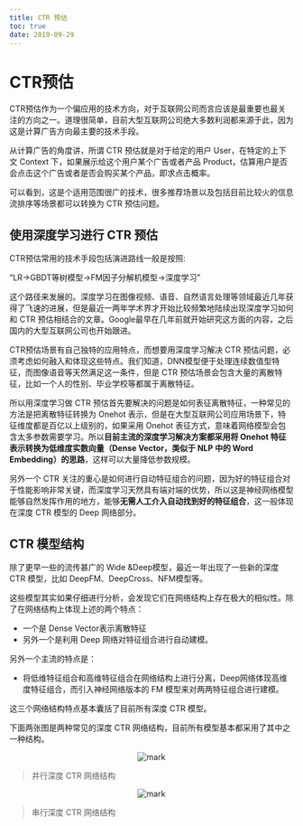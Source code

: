 ```yaml
---
title: CTR 预估
toc: true
date: 2019-09-29
---
```

# CTR预估

CTR预估作为一个偏应用的技术方向，对于互联网公司而言应该是最重要也最关注的方向之一。道理很简单，目前大型互联网公司绝大多数利润都来源于此，因为这是计算广告方向最主要的技术手段。

从计算广告的角度讲，所谓 CTR 预估就是对于给定的用户 User，在特定的上下文 Context 下，如果展示给这个用户某个广告或者产品 Product，估算用户是否会点击这个广告或者是否会购买某个产品，即求点击概率。

可以看到，这是个适用范围很广的技术，很多推荐场景以及包括目前比较火的信息流排序等场景都可以转换为 CTR 预估问题。

## 使用深度学习进行 CTR 预估

CTR预估常用的技术手段包括演进路线一般是按照:

“LR->GBDT等树模型->FM因子分解机模型->深度学习”

这个路径来发展的。深度学习在图像视频、语音、自然语言处理等领域最近几年获得了飞速的进展，但是最近一两年学术界才开始比较频繁地陆续出现深度学习如何和 CTR 预估相结合的文章。Google最早在几年前就开始研究这方面的内容，之后国内的大型互联网公司也开始跟进。

CTR预估场景有自己独特的应用特点，而想要用深度学习解决 CTR 预估问题，必须考虑如何融入和体现这些特点。我们知道，DNN模型便于处理连续数值型特征，而图像语音等天然满足这一条件，但是 CTR 预估场景会包含大量的离散特征，比如一个人的性别、毕业学校等都属于离散特征。


所以用深度学习做 CTR 预估首先要解决的问题是如何表征离散特征，一种常见的方法是把离散特征转换为 Onehot 表示，但是在大型互联网公司应用场景下，特征维度都是百亿以上级别的，如果采用 Onehot 表征方式，意味着网络模型会包含太多参数需要学习。所以**目前主流的深度学习解决方案都采用将 Onehot 特征表示转换为低维度实数向量（Dense Vector，类似于 NLP 中的 Word Embedding）的思路**，这样可以大量降低参数规模。

另外一个 CTR 关注的重心是如何进行自动特征组合的问题，因为好的特征组合对于性能影响非常关键，而深度学习天然具有端对端的优势，所以这是神经网络模型能够自然发挥作用的地方，能够**无需人工介入自动找到好的特征组合**，这一般体现在深度 CTR 模型的 Deep 网络部分。

## CTR 模型结构

除了更早一些的流传甚广的 Wide &Deep模型，最近一年出现了一些新的深度 CTR 模型，比如 DeepFM、DeepCross、NFM模型等。

这些模型其实如果仔细进行分析，会发现它们在网络结构上存在极大的相似性。除了在网络结构上体现上述的两个特点：

- 一个是 Dense Vector表示离散特征
- 另外一个是利用 Deep 网络对特征组合进行自动建模。

另外一个主流的特点是：

- 将低维特征组合和高维特征组合在网络结构上进行分离，Deep网络体现高维度特征组合，而引入神经网络版本的 FM 模型来对两两特征组合进行建模。

这三个网络结构特点基本囊括了目前所有深度 CTR 模型。

下面两张图是两种常见的深度 CTR 网络结构，目前所有模型基本都采用了其中之一种结构。

<center>

![mark](http://images.iterate.site/blog/image/20190927/Vtzkyqse3Urv.png?imageslim)

</center>

> 并行深度 CTR 网络结构


<center>

![mark](http://images.iterate.site/blog/image/20190927/UezIbnUSQWXO.png?imageslim)

</center>

> 串行深度 CTR 网络结构
